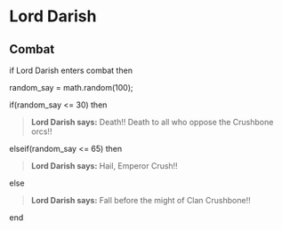 # Lord Darish


## Combat

if Lord Darish enters combat  then


random_say = math.random(100);


if(random_say <= 30) then



>**Lord Darish says:** Death!!  Death to all who oppose the Crushbone orcs!!


elseif(random_say <= 65) then



>**Lord Darish says:** Hail, Emperor Crush!!


else



>**Lord Darish says:** Fall before the might of Clan Crushbone!!

end